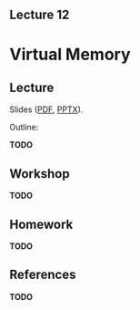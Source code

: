 Lecture 12
---

# Virtual Memory

## Lecture

Slides ([PDF](CA_Lecture_12.pdf), [PPTX](CA_Lecture_12.pptx)).

Outline:

__TODO__

## Workshop

__TODO__

## Homework

__TODO__

## References

__TODO__

